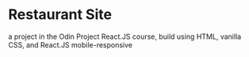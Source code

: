 # Restaurant Site

a project in the Odin Project React.JS course, build using HTML, vanilla CSS, and React.JS
mobile-responsive